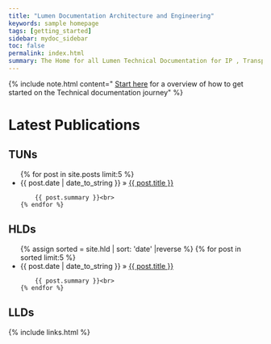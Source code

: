 ```yaml
---
title: "Lumen Documentation Architecture and Engineering"
keywords: sample homepage
tags: [getting_started]
sidebar: mydoc_sidebar
toc: false
permalink: index.html
summary: The Home for all Lumen Technical Documentation for IP , Transport, Metro , Voice and Access networks. The home for Technology Update Notifications(TUNs) , High Level Designs (HLDs), Low Level Designs (LLDs), Device Configuration Templates (DCTs) and Service Configuration Template (SCTs).
---
```


{% include note.html content=" [Start here](mydoc_getting_started.html) for a overview of how to get started on the Technical documentation journey" %}

# Latest Publications

## TUNs

<ul >
    {% for post in site.posts limit:5 %}
    <li><span>{{ post.date | date_to_string }} </span> &raquo; <a href="{{ base.url }}{{ post.url }}">{{ post.title }}</a></li>

        {{ post.summary }}<br>
    {% endfor %}
</ul>

## HLDs

<ul >
{% assign sorted = site.hld | sort: 'date' |reverse %}
    {% for post in sorted limit:5 %}
    <li><span>{{ post.date | date_to_string }} </span> &raquo; <a href="{{ base.url }}{{ post.url }}">{{ post.title }}</a></li>

        {{ post.summary }}<br>
    {% endfor %}
</ul>

## LLDs


{% include links.html %}
